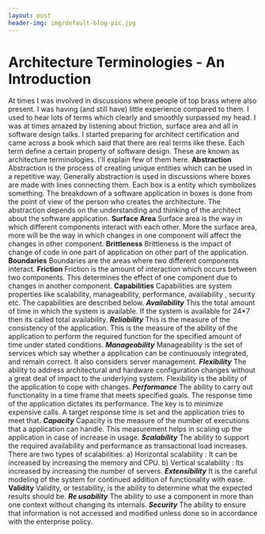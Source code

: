 ```yaml
---
layout: post
header-img: img/default-blog-pic.jpg
---
```


# Architecture Terminologies - An Introduction

At times I was involved in discussions where people of top brass where also present. I was having (and still have) little experience compared to them. I used to hear lots of terms which clearly and smoothly surpassed my head. I was at times amazed by listening about friction, surface area and all in software design talks. I started preparing for architect certification and came across a book which said that there are real terms like these. Each term define a certain property of software design. These are known as architecture terminologies. I'll explain few of them here. **Abstraction** Abstraction is the process of creating unique entities which can be used in a repetitive way. Generally abstraction is used in discussions where boxes are made with lines connecting them. Each box is a entity which symbolizes something.  The breakdown of a software application in boxes is done from the point of view of the person who creates the architecture. The abstraction depends on the understanding and thinking of the architect about the software application. **Surface Area** Surface area is the way in which different components interact with each other. More the surface area, more will be the way in which changes in one component will affect the changes in other component. **Brittleness** Brittleness is the impact of change of code in one part of application on other part of the application. **Boundaries** Boundaries are the areas where two different components interact. **Friction** Friction is the amount of interaction which occurs between two components. This determines the effect of one component due to changes in another component. **Capabilities** Capabilities are system properties like scalability, manageability, performance, availability , security etc. The capabilities are described below. _**Availability**_ This the total amount of time in which the system is available. If the system is available for 24*7 then its called total availability. _**Reliability**_ This is the measure of the consistency of the application. This is the measure of the ability of the application to perform the required function for the specified amount of time under stated conditions. _**Manageability**_ Manageability is the set of services which say whether a application can be continuously integrated, and remain correct. It also considers server management. _**Flexibility**_ The ability to address architectural and hardware configuration changes without a great deal of impact to the underlying system. Flexibility is the ability of the application to cope with changes. _**Performance**_ The ability to carry out functionality in a time frame that meets specified goals. The response time of the application dictates its performance. The key is to minimize expensive calls. A target response time is set and the application tries to meet that. _**Capacity**_ Capacity is the measure of the number of executions that a application can handle. This measurement helps in scaling up the application in case of increase in usage. _**Scalability**_ The ability to support the required availability and performance as transactional load increases. There are two types of scalabilities: a) Horizontal scalability : It can be increased by increasing the memory and CPU. b) Vertical scalability : Its increased by increasing the number of servers. _**Extensibility**_ It is the careful modeling of the system for continued addition of functionality with ease. **Validity** Validity, or testability, is the ability to determine what the expected results should be. _**Re usability**_ The ability to use a component in more than one context without changing its internals. _**Security**_ The ability to ensure that information is not accessed and modified unless done so in accordance with the enterprise policy.